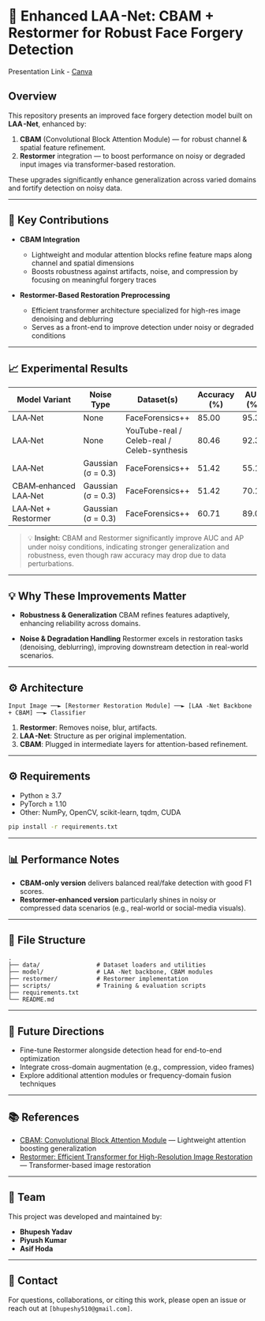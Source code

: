# 🔬 Enhanced LAA -Net: CBAM + Restormer for Robust Face Forgery Detection

Presentation Link - [Canva](https://www.canva.com/design/DAGoAiMCg9k/r0Z1bWFoJVnz2YbR27ZESg/edit)

## Overview

This repository presents an improved face forgery detection model built on **LAA -Net**, enhanced by:

1. **CBAM** (Convolutional Block Attention Module) — for robust channel & spatial feature refinement.
2. **Restormer** integration — to boost performance on noisy or degraded input images via transformer-based restoration.

These upgrades significantly enhance generalization across varied domains and fortify detection on noisy data.

---

## 🚀 Key Contributions

* **CBAM Integration**

  * Lightweight and modular attention blocks refine feature maps along channel and spatial dimensions
  * Boosts robustness against artifacts, noise, and compression by focusing on meaningful forgery traces

* **Restormer-Based Restoration Preprocessing**

  * Efficient transformer architecture specialized for high-res image denoising and deblurring
  * Serves as a front-end to improve detection under noisy or degraded conditions

---

## 📈 Experimental Results


| Model Variant                         | Noise Type           | Dataset(s)                                | Accuracy (%) | AUC (%) | AP (%) | AR (%) | mF1 (%) |
|--------------------------------------|----------------------|-------------------------------------------|--------------|---------|--------|--------|---------|
| LAA‑Net                              | None                 | FaceForensics++                           | 85.00        | 95.38   | 94.75  | 85.00  | 89.61   |
| LAA‑Net                              | None                 | YouTube-real / Celeb-real / Celeb-synthesis | 80.46        | 92.34   | 95.85  | 83.11  | 89.03   |
| LAA‑Net                              | Gaussian (σ = 0.3)   | FaceForensics++                           | 51.42        | 55.10   | 53.58  | 51.42  | 52.48   |
| CBAM‑enhanced LAA‑Net                | Gaussian (σ = 0.3)   | FaceForensics++                           | 51.42        | 70.17   | 63.91  | 51.43  | 56.99   |
| LAA‑Net + Restormer                  | Gaussian (σ = 0.3)   | FaceForensics++                           | 60.71        | 89.06   | 89.74  | 50.71  | 64.80   |

> 💡 **Insight:** CBAM and Restormer significantly improve AUC and AP under noisy conditions, indicating stronger generalization and robustness, even though raw accuracy may drop due to data perturbations.


---

## 💡 Why These Improvements Matter

* **Robustness & Generalization**
  CBAM refines features adaptively, enhancing reliability across domains.

* **Noise & Degradation Handling**
  Restormer excels in restoration tasks (denoising, deblurring), improving downstream detection in real-world scenarios.

---

## ⚙️ Architecture

```
Input Image ──► [Restormer Restoration Module] ──► [LAA -Net Backbone + CBAM] ──► Classifier
```

1. **Restormer**: Removes noise, blur, artifacts.
2. **LAA -Net**: Structure as per original implementation.
3. **CBAM**: Plugged in intermediate layers for attention-based refinement.

---

## ⚙️ Requirements

* Python ≥ 3.7
* PyTorch ≥ 1.10
* Other: NumPy, OpenCV, scikit-learn, tqdm, CUDA

```bash
pip install -r requirements.txt
```


---

## 📊 Performance Notes

* **CBAM-only version** delivers balanced real/fake detection with good F1 scores.
* **Restormer-enhanced version** particularly shines in noisy or compressed data scenarios (e.g., real-world or social-media visuals).

---

## 🧰 File Structure

```
.
├── data/                # Dataset loaders and utilities
├── model/               # LAA -Net backbone, CBAM modules
├── restormer/           # Restormer implementation
├── scripts/             # Training & evaluation scripts
├── requirements.txt
└── README.md
```

---

## 🎯 Future Directions

* Fine-tune Restormer alongside detection head for end-to-end optimization
* Integrate cross-domain augmentation (e.g., compression, video frames)
* Explore additional attention modules or frequency-domain fusion techniques

---

## 📚 References

- [CBAM: Convolutional Block Attention Module](https://arxiv.org/abs/1807.06521) — Lightweight attention boosting generalization  
- [Restormer: Efficient Transformer for High-Resolution Image Restoration](https://arxiv.org/abs/2111.09881) — Transformer-based image restoration

---

## 👥 Team

This project was developed and maintained by:

- **Bhupesh Yadav**
- **Piyush Kumar**
- **Asif Hoda**


---

## 🔗 Contact

For questions, collaborations, or citing this work, please open an issue or reach out at `[bhupeshy510@gmail.com]`.
